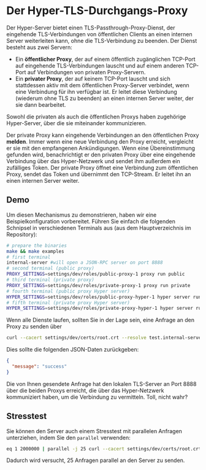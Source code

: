 # Der Hyper-TLS-Durchgangs-Proxy

Der Hyper-Server bietet einen TLS-Passthrough-Proxy-Dienst, der eingehende TLS-Verbindungen von öffentlichen Clients an einen internen Server weiterleiten kann, ohne die TLS-Verbindung zu beenden. Der Dienst besteht aus zwei Servern:

* Ein **öffentlicher Proxy**, der auf einem öffentlich zugänglichen TCP-Port auf eingehende TLS-Verbindungen lauscht und auf einem anderen TCP-Port auf Verbindungen von privaten Proxy-Servern.
* Ein **privater Proxy**, der auf keinem TCP-Port lauscht und sich stattdessen aktiv mit dem öffentlichen Proxy-Server verbindet, wenn eine Verbindung für ihn verfügbar ist. Er leitet diese Verbindung (wiederum ohne TLS zu beenden) an einen internen Server weiter, der sie dann bearbeitet.

Sowohl die privaten als auch die öffentlichen Proxys haben zugehörige Hyper-Server, über die sie miteinander kommunizieren. 

Der private Proxy kann eingehende Verbindungen an den öffentlichen Proxy **melden**. Immer wenn eine neue Verbindung den Proxy erreicht, vergleicht er sie mit den empfangenen Ankündigungen. Wenn eine Übereinstimmung gefunden wird, benachrichtigt er den privaten Proxy über eine eingehende Verbindung über das Hyper-Netzwerk und sendet ihm außerdem ein zufälliges Token. Der private Proxy öffnet eine Verbindung zum öffentlichen Proxy, sendet das Token und übernimmt den TCP-Stream. Er leitet ihn an einen internen Server weiter.

## Demo

Um diesen Mechanismus zu demonstrieren, haben wir eine Beispielkonfiguration vorbereitet. Führen Sie einfach die folgenden Schnipsel in verschiedenen Terminals aus (aus dem Hauptverzeichnis im Repository):

```bash
# prepare the binaries
make && make examples
# first terminal
internal-server #will open a JSON-RPC server on port 8888
# second terminal (public proxy)
PROXY_SETTINGS=settings/dev/roles/public-proxy-1 proxy run public
# third terminal (private proxy)
PROXY_SETTINGS=settings/dev/roles/private-proxy-1 proxy run private
# fourth terminal (public proxy Hyper server)
HYPER_SETTINGS=settings/dev/roles/public-proxy-hyper-1 hyper server run
# fifth terminal (private proxy Hyper server)
HYPER_SETTINGS=settings/dev/roles/private-proxy-hyper-1 hyper server run
```

Wenn alle Dienste laufen, sollten Sie in der Lage sein, eine Anfrage an den Proxy zu senden über

```bash
curl --cacert settings/dev/certs/root.crt --resolve test.internal-server.local:4433:127.0.0.1 https://test.internal-server.local:4433/jsonrpc | jq .

```

Dies sollte die folgenden JSON-Daten zurückgeben:

```json
{
  "message": "success"
}
```

Die von Ihnen gesendete Anfrage hat den lokalen TLS-Server an Port 8888 über die beiden Proxys erreicht, die über das Hyper-Netzwerk kommuniziert haben, um die Verbindung zu vermitteln. Toll, nicht wahr?

## Stresstest

Sie können den Server auch einem Stresstest mit parallelen Anfragen unterziehen, indem Sie den `parallel`
verwenden:

```bash
eq 1 2000000 | parallel -j 25 curl --cacert settings/dev/certs/root.crt --resolve test.internal-server.local:4433:127.0.0.1 https://test.internal-server.local:4433/jsonrpc --data "{}"
```

Dadurch wird versucht, 25 Anfragen parallel an den Server zu senden.
